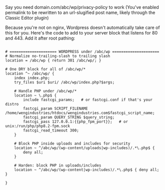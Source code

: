 Say you need domain.com/abc/wp/privacy-policy to work (You've enabled permalink to be rewritten to an url-slugified post name, likely through the Classic Editor plugin)

Because you're not on nginx, Wordpress doesn't automatically take care of this for you. Here's the code to add to your server block that listens for 80 and 443. Add it after root pathing:

```

# ===================== WORDPRESS under /abc/wp =====================
# Normalize no-trailing-slash to trailing slash
location = /abc/wp { return 301 /abc/wp/; }

# One DRY block for all of /abc/wp/*
location ^~ /abc/wp/ {
    index index.php;
    try_files $uri $uri/ /abc/wp/index.php?$args;

    # Handle PHP under /abc/wp/*
    location ~ \.php$ {
        include fastcgi_params;   # or fastcgi.conf if that's your distro
        fastcgi_param SCRIPT_FILENAME /home/wengindustries/htdocs/wengindustries.com$fastcgi_script_name;
        fastcgi_param QUERY_STRING $query_string;
        fastcgi_pass 127.0.0.1:{{php_fpm_port}};   # or unix:/run/php/php8.2-fpm.sock
        fastcgi_read_timeout 300;
    }

    # Block PHP inside uploads and includes for security
    location ~ ^/abc/wp/(wp-content/uploads|wp-includes)/.*\.php$ {
        deny all;
    }
    
    # Harden: block PHP in uploads/includes
    location ~ ^/abc/wp/(wp-content|wp-includes)/.*\.php$ { deny all; }

}
```